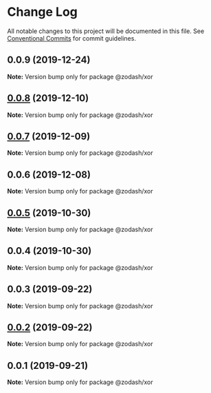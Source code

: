 # Change Log

All notable changes to this project will be documented in this file.
See [Conventional Commits](https://conventionalcommits.org) for commit guidelines.

## 0.0.9 (2019-12-24)

**Note:** Version bump only for package @zodash/xor





## [0.0.8](https://github.com/zcorky/zodash/compare/@zodash/xor@0.0.7...@zodash/xor@0.0.8) (2019-12-10)

**Note:** Version bump only for package @zodash/xor





## [0.0.7](https://github.com/zcorky/zodash/compare/@zodash/xor@0.0.6...@zodash/xor@0.0.7) (2019-12-09)

**Note:** Version bump only for package @zodash/xor





## 0.0.6 (2019-12-08)

**Note:** Version bump only for package @zodash/xor





## [0.0.5](https://github.com/zcorky/zodash/compare/@zodash/xor@0.0.4...@zodash/xor@0.0.5) (2019-10-30)

**Note:** Version bump only for package @zodash/xor





## 0.0.4 (2019-10-30)

**Note:** Version bump only for package @zodash/xor





## 0.0.3 (2019-09-22)

**Note:** Version bump only for package @zodash/xor





## [0.0.2](https://github.com/zcorky/zodash/compare/@zodash/xor@0.0.1...@zodash/xor@0.0.2) (2019-09-22)

**Note:** Version bump only for package @zodash/xor





## 0.0.1 (2019-09-21)

**Note:** Version bump only for package @zodash/xor

